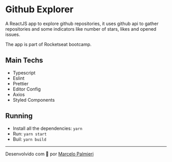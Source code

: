 # Github Explorer
A ReactJS app to explore github repositories, it uses github api to gather repositories and some indicators like number of stars, likes and opened issues.

The app is part of Rocketseat bootcamp.

## Main Techs
- Typescript
- Eslint
- Prettier
- Editor Config
- Axios
- Styled Components

## Running
- Install all the dependencies: `yarn`
- Run: `yarn start`
- Buil: `yarn build`

---
Desenvolvido com :purple_heart: por [Marcelo Palmieri](https://www.linkedin.com/in/marcelo-palmieri)
